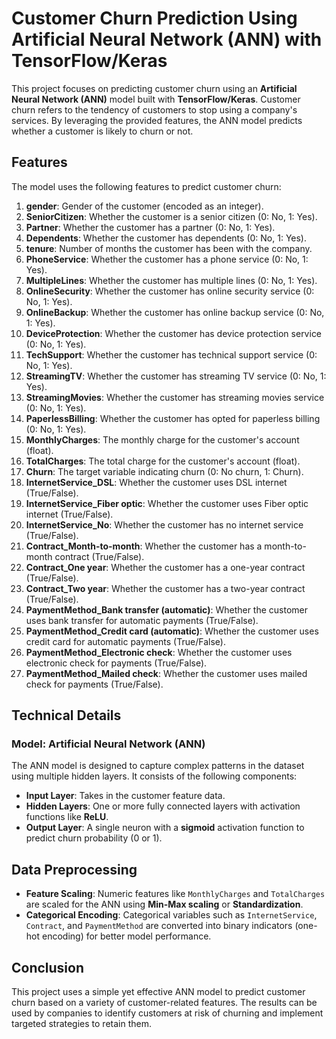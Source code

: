 # Customer Churn Prediction Using Artificial Neural Network (ANN) with TensorFlow/Keras

This project focuses on predicting customer churn using an **Artificial Neural Network (ANN)** model built with **TensorFlow/Keras**. Customer churn refers to the tendency of customers to stop using a company's services. By leveraging the provided features, the ANN model predicts whether a customer is likely to churn or not.

## Features

The model uses the following features to predict customer churn:

1. **gender**: Gender of the customer (encoded as an integer).
2. **SeniorCitizen**: Whether the customer is a senior citizen (0: No, 1: Yes).
3. **Partner**: Whether the customer has a partner (0: No, 1: Yes).
4. **Dependents**: Whether the customer has dependents (0: No, 1: Yes).
5. **tenure**: Number of months the customer has been with the company.
6. **PhoneService**: Whether the customer has a phone service (0: No, 1: Yes).
7. **MultipleLines**: Whether the customer has multiple lines (0: No, 1: Yes).
8. **OnlineSecurity**: Whether the customer has online security service (0: No, 1: Yes).
9. **OnlineBackup**: Whether the customer has online backup service (0: No, 1: Yes).
10. **DeviceProtection**: Whether the customer has device protection service (0: No, 1: Yes).
11. **TechSupport**: Whether the customer has technical support service (0: No, 1: Yes).
12. **StreamingTV**: Whether the customer has streaming TV service (0: No, 1: Yes).
13. **StreamingMovies**: Whether the customer has streaming movies service (0: No, 1: Yes).
14. **PaperlessBilling**: Whether the customer has opted for paperless billing (0: No, 1: Yes).
15. **MonthlyCharges**: The monthly charge for the customer's account (float).
16. **TotalCharges**: The total charge for the customer's account (float).
17. **Churn**: The target variable indicating churn (0: No churn, 1: Churn).
18. **InternetService_DSL**: Whether the customer uses DSL internet (True/False).
19. **InternetService_Fiber optic**: Whether the customer uses Fiber optic internet (True/False).
20. **InternetService_No**: Whether the customer has no internet service (True/False).
21. **Contract_Month-to-month**: Whether the customer has a month-to-month contract (True/False).
22. **Contract_One year**: Whether the customer has a one-year contract (True/False).
23. **Contract_Two year**: Whether the customer has a two-year contract (True/False).
24. **PaymentMethod_Bank transfer (automatic)**: Whether the customer uses bank transfer for automatic payments (True/False).
25. **PaymentMethod_Credit card (automatic)**: Whether the customer uses credit card for automatic payments (True/False).
26. **PaymentMethod_Electronic check**: Whether the customer uses electronic check for payments (True/False).
27. **PaymentMethod_Mailed check**: Whether the customer uses mailed check for payments (True/False).

## Technical Details

### Model: **Artificial Neural Network (ANN)**

The ANN model is designed to capture complex patterns in the dataset using multiple hidden layers. It consists of the following components:
- **Input Layer**: Takes in the customer feature data.
- **Hidden Layers**: One or more fully connected layers with activation functions like **ReLU**.
- **Output Layer**: A single neuron with a **sigmoid** activation function to predict churn probability (0 or 1).

## Data Preprocessing

- **Feature Scaling**: Numeric features like `MonthlyCharges` and `TotalCharges` are scaled for the ANN using **Min-Max scaling** or **Standardization**.
- **Categorical Encoding**: Categorical variables such as `InternetService`, `Contract`, and `PaymentMethod` are converted into binary indicators (one-hot encoding) for better model performance.
## Conclusion

This project uses a simple yet effective ANN model to predict customer churn based on a variety of customer-related features. The results can be used by companies to identify customers at risk of churning and implement targeted strategies to retain them.

